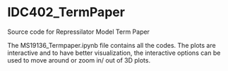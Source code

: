 # IDC402_TermPaper
Source code for Repressilator Model Term Paper

The MS19136_Termpaper.ipynb file contains all the codes.
The plots are interactive and to have better visualization, the interactive options can be used to move around or zoom in/ out of 3D plots.
